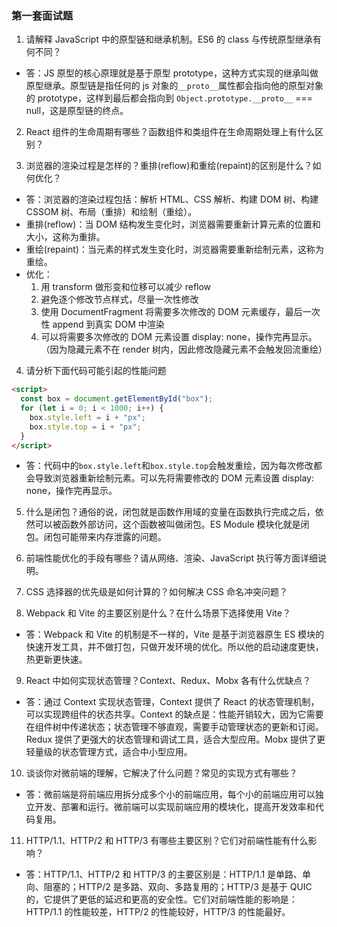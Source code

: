 ### 第一套面试题

1. 请解释 JavaScript 中的原型链和继承机制。ES6 的 class 与传统原型继承有何不同？

- 答：JS 原型的核心原理就是基于原型 prototype，这种方式实现的继承叫做原型继承。原型链是指任何的 js 对象的`__proto__`属性都会指向他的原型对象的 prototype，这样到最后都会指向到 `Object.prototype.__proto__` === null，这是原型链的终点。

2. React 组件的生命周期有哪些？函数组件和类组件在生命周期处理上有什么区别？

3. 浏览器的渲染过程是怎样的？重排(reflow)和重绘(repaint)的区别是什么？如何优化？

- 答：浏览器的渲染过程包括：解析 HTML、CSS 解析、构建 DOM 树、构建 CSSOM 树、布局（重排）和绘制（重绘）。
- 重排(reflow)：当 DOM 结构发生变化时，浏览器需要重新计算元素的位置和大小，这称为重排。
- 重绘(repaint)：当元素的样式发生变化时，浏览器需要重新绘制元素，这称为重绘。
- 优化：
  1. 用 transform 做形变和位移可以减少 reflow
  2. 避免逐个修改节点样式，尽量一次性修改
  3. 使用 DocumentFragment 将需要多次修改的 DOM 元素缓存，最后一次性 append 到真实 DOM 中渲染
  4. 可以将需要多次修改的 DOM 元素设置 display: none，操作完再显示。（因为隐藏元素不在 render 树内，因此修改隐藏元素不会触发回流重绘）

4. 请分析下面代码可能引起的性能问题

```html
<script>
  const box = document.getElementById("box");
  for (let i = 0; i < 1000; i++) {
    box.style.left = i + "px";
    box.style.top = i + "px";
  }
</script>
```

- 答：代码中的`box.style.left`和`box.style.top`会触发重绘，因为每次修改都会导致浏览器重新绘制元素。可以先将需要修改的 DOM 元素设置 display: none，操作完再显示。

5. 什么是闭包？通俗的说，闭包就是函数作用域的变量在函数执行完成之后，依然可以被函数外部访问，这个函数被叫做闭包。ES Module 模块化就是闭包。闭包可能带来内存泄露的问题。

6. 前端性能优化的手段有哪些？请从网络、渲染、JavaScript 执行等方面详细说明。

7. CSS 选择器的优先级是如何计算的？如何解决 CSS 命名冲突问题？

8. Webpack 和 Vite 的主要区别是什么？在什么场景下选择使用 Vite？

- 答：Webpack 和 Vite 的机制是不一样的，Vite 是基于浏览器原生 ES 模块的快速开发工具，并不做打包，只做开发环境的优化。所以他的启动速度更快，热更新更快速。

9. React 中如何实现状态管理？Context、Redux、Mobx 各有什么优缺点？

- 答：通过 Context 实现状态管理，Context 提供了 React 的状态管理机制，可以实现跨组件的状态共享。Context 的缺点是：性能开销较大，因为它需要在组件树中传递状态；状态管理不够直观，需要手动管理状态的更新和订阅。Redux 提供了更强大的状态管理和调试工具，适合大型应用。Mobx 提供了更轻量级的状态管理方式，适合中小型应用。

10. 谈谈你对微前端的理解，它解决了什么问题？常见的实现方式有哪些？

- 答：微前端是将前端应用拆分成多个小的前端应用，每个小的前端应用可以独立开发、部署和运行。微前端可以实现前端应用的模块化，提高开发效率和代码复用。

11. HTTP/1.1、HTTP/2 和 HTTP/3 有哪些主要区别？它们对前端性能有什么影响？

- 答：HTTP/1.1、HTTP/2 和 HTTP/3 的主要区别是：HTTP/1.1 是单路、单向、阻塞的；HTTP/2 是多路、双向、多路复用的；HTTP/3 是基于 QUIC 的，它提供了更低的延迟和更高的安全性。它们对前端性能的影响是：HTTP/1.1 的性能较差，HTTP/2 的性能较好，HTTP/3 的性能最好。
